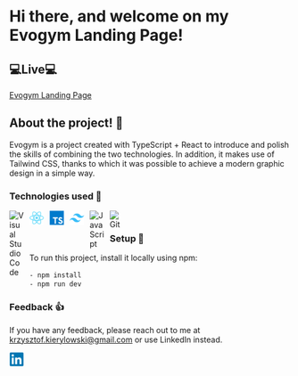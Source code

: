 # Hi there, and welcome on my Evogym Landing Page!

## 💻Live💻

[Evogym Landing Page](https://master--prismatic-cascaron-ee8e69.netlify.app)

## About the project! 🔎

Evogym is a project created with TypeScript + React to introduce and polish the skills of combining the two technologies. In addition, it makes use of Tailwind CSS, thanks to which it was possible to achieve a modern graphic design in a simple way.

### Technologies used 💎

<img align="left" alt="Visual Studio Code" width="26px" src="https://cdn.jsdelivr.net/gh/devicons/devicon/icons/vscode/vscode-original.svg" style="padding-right:10px;" />
<img align="left" alt="React" width="26px" src="https://raw.githubusercontent.com/devicons/devicon/1119b9f84c0290e0f0b38982099a2bd027a48bf1/icons/react/react-original.svg" style="padding-right:10px;" />
<img align="left" alt="TypeScript" width="26px" src="https://raw.githubusercontent.com/devicons/devicon/55609aa5bd817ff167afce0d965585c92040787a/icons/typescript/typescript-original.svg" style="padding-right:10px;" />
<img align="left" alt="Tailwind CSS" width="26px" src="https://raw.githubusercontent.com/devicons/devicon/6910f0503efdd315c8f9b858234310c06e04d9c0/icons/tailwindcss/tailwindcss-original.svg" style="padding-right:10px;" />
<img align="left" alt="JavaScript" width="26px" src="https://cdn.jsdelivr.net/gh/devicons/devicon/icons/javascript/javascript-original.svg" style="padding-right:10px;" />
<img align="left" alt="Git" width="26px" src="https://cdn.jsdelivr.net/gh/devicons/devicon/icons/git/git-original.svg" style="padding-right:10px;" />

<br />

### Setup 🔧

To run this project, install it locally using npm:

```
- npm install
- npm run dev
```

### Feedback 👍

If you have any feedback, please reach out to me at krzysztof.kierylowski@gmail.com or use LinkedIn instead.

[1]:https://www.linkedin.com/in/krzysztof-kieryłowski-118586251
[<img align="left" alt="Linkedin" width="26px" src="https://github.com/devicons/devicon/blob/v2.15.1/icons/linkedin/linkedin-original.svg" style="padding-right:10px; color: #fff;" />][1]
